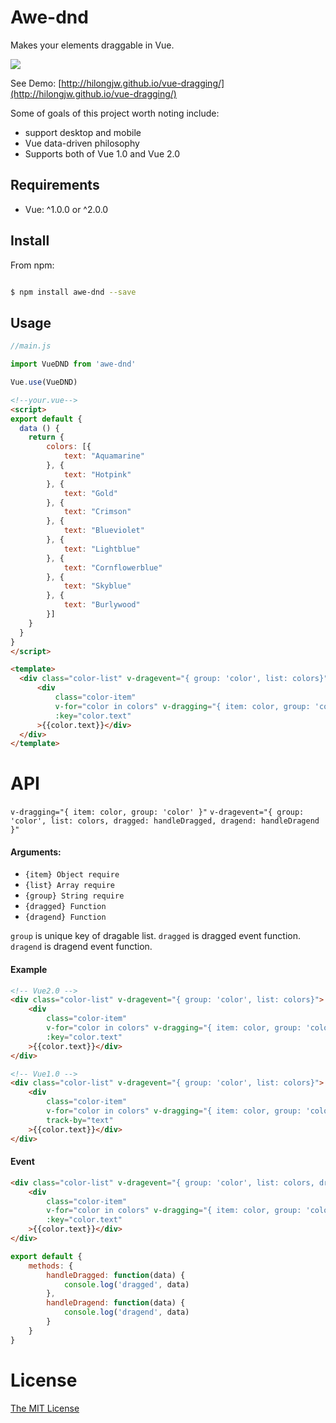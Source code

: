 Awe-dnd
========
Makes your elements draggable in Vue. 

![](https://github.com/hilongjw/vue-dragging/blob/master/preview.gif)

See Demo: [http://hilongjw.github.io/vue-dragging/](http://hilongjw.github.io/vue-dragging/)

Some of goals of this project worth noting include:

* support desktop and mobile 
* Vue data-driven philosophy
* Supports both of Vue 1.0 and Vue 2.0


## Requirements

- Vue: ^1.0.0 or ^2.0.0 

## Install

From npm:

``` sh

$ npm install awe-dnd --save

```

## Usage

``` javascript
//main.js

import VueDND from 'awe-dnd'

Vue.use(VueDND)
```

``` html
<!--your.vue-->
<script>
export default {
  data () {
    return {
        colors: [{
            text: "Aquamarine"
        }, {
            text: "Hotpink"
        }, {
            text: "Gold"
        }, {
            text: "Crimson"
        }, {
            text: "Blueviolet"
        }, {
            text: "Lightblue"
        }, {
            text: "Cornflowerblue"
        }, {
            text: "Skyblue"
        }, {
            text: "Burlywood"
        }]
    }
  }
}
</script>

<template>
  <div class="color-list" v-dragevent="{ group: 'color', list: colors}">
      <div 
          class="color-item" 
          v-for="color in colors" v-dragging="{ item: color, group: 'color' }"
          :key="color.text"
      >{{color.text}}</div>
  </div>
</template>
```

# API

`v-dragging="{ item: color, group: 'color' }"`
`v-dragevent="{ group: 'color', list: colors, dragged: handleDragged, dragend: handleDragend }"`
#### Arguments:

 * `{item} Object require`
 * `{list} Array require`
 * `{group} String require`
 * `{dragged} Function`
 * `{dragend} Function`

 `group` is unique key of dragable list.
 `dragged` is dragged event function.
 `dragend` is dragend event function.

#### Example

``` html
<!-- Vue2.0 -->
<div class="color-list" v-dragevent="{ group: 'color', list: colors}">
    <div 
        class="color-item" 
        v-for="color in colors" v-dragging="{ item: color, group: 'color' }"
        :key="color.text"
    >{{color.text}}</div>
</div>

<!-- Vue1.0 -->
<div class="color-list" v-dragevent="{ group: 'color', list: colors}">
    <div 
        class="color-item" 
        v-for="color in colors" v-dragging="{ item: color, group: 'color', key: color.text }"
        track-by="text"
    >{{color.text}}</div>
</div>
```

#### Event

``` html
<div class="color-list" v-dragevent="{ group: 'color', list: colors, dragged: handleDragged, dragend: handleDragend }">
    <div 
        class="color-item" 
        v-for="color in colors" v-dragging="{ item: color, group: 'color', otherData: otherData }"
        :key="color.text"
    >{{color.text}}</div>
</div>
```

``` javascript
export default {
    methods: {
        handleDragged: function(data) {
            console.log('dragged', data)
        },
        handleDragend: function(data) {
            console.log('dragend', data)
        }
    }
}
```

# License

[The MIT License](http://opensource.org/licenses/MIT)
